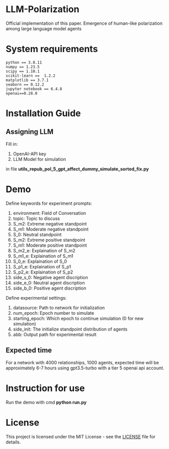﻿# LLM-Polarization

Official implementation of this paper.
Emergence of human-like polarization among large
language model agents

# System requirements
```
python == 3.8.11
numpy == 1.23.5
scipy == 1.10.1
scikit-learn ==  1.2.2
matplotlib == 3.7.1
seaborn == 0.12.2
jupyter notebook == 6.4.8
openai==0.28.0
```


# Installation Guide
## Assigning LLM
Fill in:
<ol>
<li> OpenAI-API key
<li> LLM Model for simulation
</ol>
in file <strong>utils_repub_pol_5_gpt_affect_dummy_simulate_sorted_fix.py</strong>

# Demo
Define keywords for experiment prompts:
<ol>
<li> environment: Field of Conversation
<li> topic: Topic to discuss
<li> S_m2: Extreme negative standpoint
<li> S_m1: Moderate negative standpoint
<li> S_0: Neutral standpoint
<li> S_m2: Extreme positive standpoint
<li> S_m1: Moderate positive standpoint
<li> S_m2_e: Explaination of S_m2
<li> S_m1_e: Explaination of S_m1
<li> S_0_e: Explaination of S_0
<li> S_p1_e: Explaination of S_p1
<li> S_p2_e: Explaination of S_p2
<li> side_s_0: Negative agent discription
<li> side_e_0: Neutral agent discription
<li> side_b_0: Positive agent discription
</ol>

Define experimental settings:
<ol>
<li> datasource: Path to network for initialization
<li> num_epoch: Epoch number to simulate
<li> starting_epoch: Which epoch to continue simulation (0 for new simulation)
<li> side_init: The initialize standpoint distribution of agents
<li> abb: Output path for experimental result
</ol>  

## Expected time
For a network with 4000 relationships, 1000 agents, expected time will be approximately 6-7 hours using gpt3.5-turbo with a tier 5 openai api account.

# Instruction for use
Run the demo with cmd <strong>python run.py</strong> 

# License

This project is licensed under the MIT License - see the [LICENSE](LICENSE) file for details.


